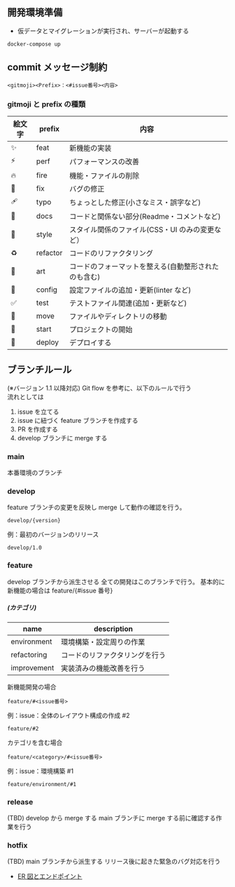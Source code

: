 ## 開発環境準備

- 仮データとマイグレーションが実行され、サーバーが起動する

```
docker-compose up
```

## commit メッセージ制約

```
<gitmoji><Prefix>：<#issue番号><内容>
```

### gitmoji と prefix の種類

| 絵文字 | prefix   | 内容                                                 |
| ------ | -------- | ---------------------------------------------------- |
| ✨     | feat     | 新機能の実装                                         |
| ⚡️    | perf     | パフォーマンスの改善                                 |
| 🔥     | fire     | 機能・ファイルの削除                                 |
| 🐛     | fix      | バグの修正                                           |
| 🩹     | typo     | ちょっとした修正(小さなミス・誤字など)               |
| 📝     | docs     | コードと関係ない部分(Readme・コメントなど)           |
| 💄     | style    | スタイル関係のファイル(CSS・UI のみの変更など）      |
| ♻️     | refactor | コードのリファクタリング                             |
| 🎨     | art      | コードのフォーマットを整える(自動整形されたのも含む) |
| 🔧     | config   | 設定ファイルの追加・更新(linter など)                |
| ✅     | test     | テストファイル関連(追加・更新など)                   |
| 🚚     | move     | ファイルやディレクトリの移動                         |
| 🎉     | start    | プロジェクトの開始                                   |
| 🚀     | deploy   | デプロイする                                         |

## ブランチルール

(※バージョン 1.1 以降対応)
Git flow を参考に、以下のルールで行う</br>
流れとしては

1. issue を立てる
2. issue に紐づく feature ブランチを作成する
3. PR を作成する
4. develop ブランチに merge する

### main

本番環境のブランチ

### develop

feature ブランチの変更を反映し merge して動作の確認を行う。

```
develop/{version}
```

例：最初のバージョンのリリース

```
develop/1.0
```

### feature

develop ブランチから派生させる
全ての開発はこのブランチで行う。
基本的に新機能の場合は feature/{#issue 番号}

##### (カテゴリ)

| name        | description                    |
| ----------- | ------------------------------ |
| environment | 環境構築・設定周りの作業       |
| refactoring | コードのリファクタリングを行う |
| improvement | 実装済みの機能改善を行う       |

新機能開発の場合

```
feature/#<issue番号>
```

例：issue：全体のレイアウト構成の作成 #2

```
feature/#2
```

カテゴリを含む場合

```
feature/<category>/#<issue番号>
```

例：issue：環境構築 #1

```
feature/environment/#1
```

### release

(TBD)
develop から merge する
main ブランチに merge する前に確認する作業を行う

### hotfix

(TBD)
main ブランチから派生する
リリース後に起きた緊急のバグ対応を行う

- [ER 図とエンドポイント](/docs/Endpoint-and-Entity-Relationship-Diagram.md)
